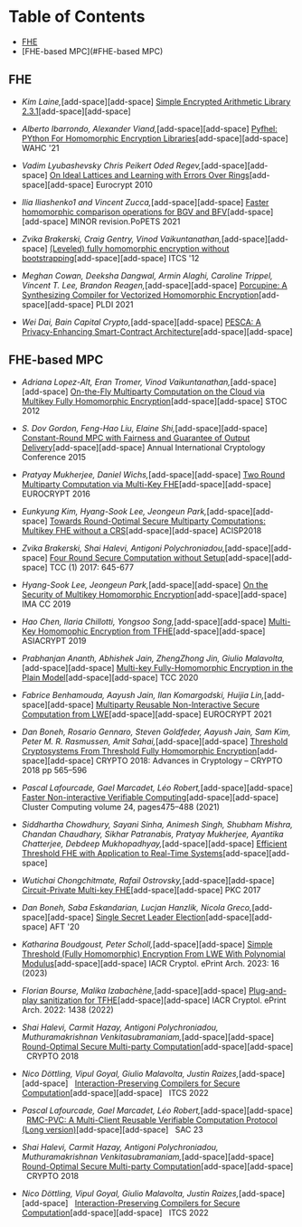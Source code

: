 


# Table of Contents
  * [FHE](#FHE)
  * [FHE-based MPC](#FHE-based MPC)
  

## FHE
- *Kim Laine,*[add-space][add-space]
  [Simple Encrypted Arithmetic Library 2.3.1](https://www.microsoft.com/en-us/research/uploads/prod/2017/11/sealmanual-2-3-1.pdf)[add-space][add-space]

- *Alberto Ibarrondo, Alexander Viand,*[add-space][add-space]
  [Pyfhel: PYthon For Homomorphic Encryption Libraries](https://www.research-collection.ethz.ch/bitstream/handle/20.500.11850/522339/pyfhel.pdf?sequence=3)[add-space][add-space]
  WAHC '21

- *Vadim Lyubashevsky Chris Peikert Oded Regev,*[add-space][add-space]
  [On Ideal Lattices and Learning with Errors Over Rings](https://eprint.iacr.org/2012/230.pdf)[add-space][add-space]
  Eurocrypt 2010

- *Ilia Iliashenko1 and Vincent Zucca,*[add-space][add-space]
  [Faster homomorphic comparison operations for BGV and BFV](https://eprint.iacr.org/2021/315.pdf)[add-space][add-space]
  MINOR revision.PoPETS 2021

- *Zvika Brakerski, Craig Gentry, Vinod Vaikuntanathan,*[add-space][add-space]
  [(Leveled) fully homomorphic encryption without bootstrapping](https://dl.acm.org/doi/10.1145/2090236.2090262)[add-space][add-space]
  ITCS '12

- *Meghan Cowan, Deeksha Dangwal, Armin Alaghi, Caroline Trippel, Vincent T. Lee, Brandon Reagen,*[add-space][add-space]
  [Porcupine: A Synthesizing Compiler for Vectorized Homomorphic Encryption](https://arxiv.org/abs/2101.07841)[add-space][add-space]
  PLDI 2021

- *Wei Dai, Bain Capital Crypto,*[add-space][add-space]
  [PESCA: A Privacy-Enhancing Smart-Contract Architecture](https://eprint.iacr.org/2022/1119.pdf)[add-space][add-space]


## FHE-based MPC
- *Adriana Lopez-Alt, Eran Tromer, Vinod Vaikuntanathan,*[add-space][add-space]
  [On-the-Fly Multiparty Computation on the Cloud via Multikey Fully Homomorphic Encryption](https://eprint.iacr.org/2013/094.pdf)[add-space][add-space]
  STOC 2012

- *S. Dov Gordon, Feng-Hao Liu, Elaine Shi,*[add-space][add-space]
  [Constant-Round MPC with Fairness and Guarantee of Output Delivery](https://eprint.iacr.org/2015/371.pdf)[add-space][add-space]
  Annual International Cryptology Conference 2015

- *Pratyay Mukherjee, Daniel Wichs,*[add-space][add-space]
  [Two Round Multiparty Computation via Multi-Key FHE](https://eprint.iacr.org/2015/345.pdf)[add-space][add-space]
  EUROCRYPT 2016

- *Eunkyung Kim, Hyang-Sook Lee, Jeongeun Park,*[add-space][add-space]
  [Towards Round-Optimal Secure Multiparty Computations: Multikey FHE without a CRS](https://eprint.iacr.org/2018/1156.pdf)[add-space][add-space]
  ACISP2018

- *Zvika Brakerski, Shai Halevi, Antigoni Polychroniadou,*[add-space][add-space]
  [Four Round Secure Computation without Setup](https://eprint.iacr.org/2017/386.pdf)[add-space][add-space]
  TCC (1) 2017: 645-677

- *Hyang-Sook Lee, Jeongeun Park,*[add-space][add-space]
  [On the Security of Multikey Homomorphic Encryption](https://eprint.iacr.org/2019/1082.pdf)[add-space][add-space]
  IMA CC 2019

- *Hao Chen, Ilaria Chillotti, Yongsoo Song,*[add-space][add-space]
  [Multi-Key Homomophic Encryption from TFHE](https://eprint.iacr.org/2019/116.pdf)[add-space][add-space]
  ASIACRYPT 2019

- *Prabhanjan Ananth, Abhishek Jain, ZhengZhong Jin, Giulio Malavolta,*[add-space][add-space]
  [Multi-key Fully-Homomorphic Encryption in the Plain Model](https://eprint.iacr.org/2020/180.pdf)[add-space][add-space]
  TCC 2020

- *Fabrice Benhamouda, Aayush Jain, Ilan Komargodski, Huijia Lin,*[add-space][add-space]
  [Multiparty Reusable Non-Interactive Secure Computation from LWE](https://eprint.iacr.org/2021/378.pdf)[add-space][add-space]
  EUROCRYPT 2021

- *Dan Boneh, Rosario Gennaro, Steven Goldfeder, Aayush Jain, Sam Kim, Peter M. R. Rasmussen, Amit Sahai,*[add-space][add-space]
  [Threshold Cryptosystems From Threshold Fully Homomorphic Encryption](https://eprint.iacr.org/2017/956.pdf)[add-space][add-space]
  CRYPTO 2018: Advances in Cryptology – CRYPTO 2018 pp 565–596

- *Pascal Lafourcade, Gael Marcadet, Léo Robert,*[add-space][add-space]
  [Faster Non-interactive Verifiable Computing](https://eprint.iacr.org/2022/646)[add-space][add-space]
  Cluster Computing volume 24, pages475–488 (2021)

- *Siddhartha Chowdhury, Sayani Sinha, Animesh Singh, Shubham Mishra, Chandan Chaudhary, Sikhar Patranabis, Pratyay Mukherjee, Ayantika Chatterjee, Debdeep Mukhopadhyay,*[add-space][add-space]
  [Efficient Threshold FHE with Application to Real-Time Systems](https://eprint.iacr.org/2022/1625.pdf)[add-space][add-space]

- *Wutichai Chongchitmate, Rafail Ostrovsky,*[add-space][add-space]
  [Circuit-Private Multi-key FHE](https://link.springer.com/chapter/10.1007/978-3-662-54388-7_9)[add-space][add-space]
  PKC 2017

- *Dan Boneh, Saba Eskandarian, Lucjan Hanzlik, Nicola Greco,*[add-space][add-space]
  [Single Secret Leader Election](https://eprint.iacr.org/2020/025.pdf)[add-space][add-space]
  AFT '20

- *Katharina Boudgoust, Peter Scholl,*[add-space][add-space]
  [Simple Threshold (Fully Homomorphic) Encryption From LWE With Polynomial Modulus](https://eprint.iacr.org/2023/016.pdf)[add-space][add-space]
  IACR Cryptol. ePrint Arch. 2023: 16 (2023)

- *Florian Bourse, Malika Izabachène,*[add-space][add-space]
  [Plug-and-play sanitization for TFHE](https://eprint.iacr.org/2022/1438.pdf)[add-space][add-space]
  IACR Cryptol. ePrint Arch. 2022: 1438 (2022)

- *Shai Halevi, Carmit Hazay, Antigoni Polychroniadou, Muthuramakrishnan Venkitasubramaniam,*[add-space][add-space]
  [Round-Optimal Secure Multi-party Computation](https://link.springer.com/article/10.1007/s00145-021-09382-3)[add-space][add-space]
  CRYPTO 2018

- *Nico Döttling, Vipul Goyal, Giulio Malavolta, Justin Raizes,*[add-space][add-space]
  [Interaction-Preserving Compilers for Secure Computation](https://eprint.iacr.org/2021/1503.pdf)[add-space][add-space]
  ITCS 2022

- *Pascal Lafourcade, Gael Marcadet, Léo Robert,*[add-space][add-space]
  [RMC-PVC: A Multi-Client Reusable Verifiable Computation Protocol (Long version)](https://eprint.iacr.org/2022/1748.pdf)[add-space][add-space]
  SAC 23
- *Shai Halevi, Carmit Hazay, Antigoni Polychroniadou, Muthuramakrishnan Venkitasubramaniam,*[add-space][add-space]
  [Round-Optimal Secure Multi-party Computation](https://link.springer.com/article/10.1007/s00145-021-09382-3)[add-space][add-space]
  CRYPTO 2018

- *Nico Döttling, Vipul Goyal, Giulio Malavolta, Justin Raizes,*[add-space][add-space]
  [Interaction-Preserving Compilers for Secure Computation](https://eprint.iacr.org/2021/1503.pdf)[add-space][add-space]
  ITCS 2022